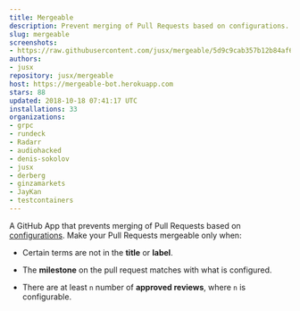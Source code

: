```yaml
---
title: Mergeable
description: Prevent merging of Pull Requests based on configurations.
slug: mergeable
screenshots:
- https://raw.githubusercontent.com/jusx/mergeable/5d9c9cab357b12b84af62044ac46648d9fca84c4/screenshot.gif
authors:
- jusx
repository: jusx/mergeable
host: https://mergeable-bot.herokuapp.com
stars: 88
updated: 2018-10-18 07:41:17 UTC
installations: 33
organizations:
- grpc
- rundeck
- Radarr
- audiohacked
- denis-sokolov
- jusx
- derberg
- ginzamarkets
- JayKan
- testcontainers
---
```


A GitHub App that prevents merging of Pull Requests based on [configurations](https://github.com/jusx/mergeable#configuration). Make your Pull Requests mergeable only when:

- Certain terms are not in the **title** or **label**.

- The **milestone** on the pull request matches with what is configured.

- There are at least `n` number of **approved reviews**, where `n` is configurable.
